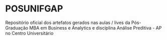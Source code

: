 # POSUNIFGAP
Repositório oficial dos artefatos gerados nas aulas / lives da Pós-Graduação MBA em Business e Analytics e disciplina Análise Preditiva - AP no Centro Universitário 
